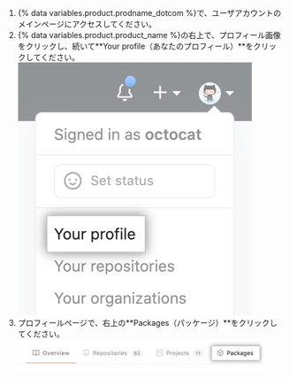 1. {% data variables.product.prodname_dotcom %}で、ユーザアカウントのメインページにアクセスしてください。
2. {% data variables.product.product_name %}の右上で、プロフィール画像をクリックし、続いて**Your profile（あなたのプロフィール）**をクリックしてください。 ![プロフィール画像](/assets/images/help/profile/top_right_avatar.png)
3. プロフィールページで、右上の**Packages（パッケージ）**をクリックしてください。 ![プロフィールページのパッケージオプション](/assets/images/help/package-registry/packages-from-user-profile.png)

